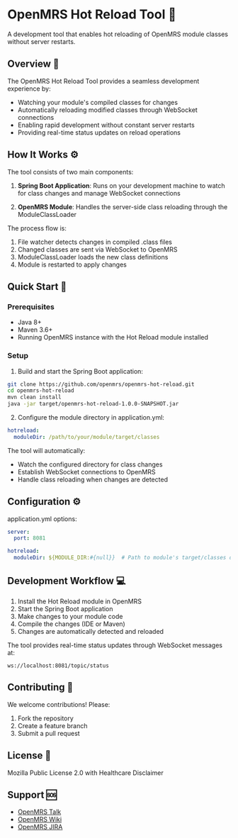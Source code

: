 # OpenMRS Hot Reload Tool 🔄

A development tool that enables hot reloading of OpenMRS module classes without server restarts.

## Overview 🚀

The OpenMRS Hot Reload Tool provides a seamless development experience by:

- Watching your module's compiled classes for changes
- Automatically reloading modified classes through WebSocket connections
- Enabling rapid development without constant server restarts
- Providing real-time status updates on reload operations

## How It Works ⚙️

The tool consists of two main components:

1. **Spring Boot Application**: Runs on your development machine to watch for class changes and manage WebSocket connections

2. **OpenMRS Module**: Handles the server-side class reloading through the ModuleClassLoader

The process flow is:
1. File watcher detects changes in compiled .class files
2. Changed classes are sent via WebSocket to OpenMRS
3. ModuleClassLoader loads the new class definitions
4. Module is restarted to apply changes

## Quick Start 🏃

### Prerequisites

- Java 8+
- Maven 3.6+
- Running OpenMRS instance with the Hot Reload module installed

### Setup

1. Build and start the Spring Boot application:
```bash
git clone https://github.com/openmrs/openmrs-hot-reload.git
cd openmrs-hot-reload
mvn clean install
java -jar target/openmrs-hot-reload-1.0.0-SNAPSHOT.jar
```

2. Configure the module directory in application.yml:
```yaml
hotreload:
  moduleDir: /path/to/your/module/target/classes
```

The tool will automatically:
- Watch the configured directory for class changes
- Establish WebSocket connections to OpenMRS
- Handle class reloading when changes are detected

## Configuration ⚙️

application.yml options:
```yaml
server:
  port: 8081

hotreload:
  moduleDir: ${MODULE_DIR:#{null}}  # Path to module's target/classes directory
```

## Development Workflow 💻

1. Install the Hot Reload module in OpenMRS
2. Start the Spring Boot application
3. Make changes to your module code
4. Compile the changes (IDE or Maven)
5. Changes are automatically detected and reloaded

The tool provides real-time status updates through WebSocket messages at:
```
ws://localhost:8081/topic/status
```

## Contributing 🤝

We welcome contributions! Please:

1. Fork the repository
2. Create a feature branch
3. Submit a pull request

## License 📄

Mozilla Public License 2.0 with Healthcare Disclaimer

## Support 🆘

- [OpenMRS Talk](https://talk.openmrs.org)
- [OpenMRS Wiki](https://wiki.openmrs.org)
- [OpenMRS JIRA](https://issues.openmrs.org)
